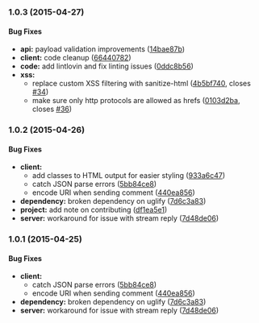 ### 1.0.3 (2015-04-27)


#### Bug Fixes

* **api:** payload validation improvements ([14bae87b](https://github.com/simme/node-tala/commit/14bae87b54b147b112c8345546327e9ea995dffd))
* **client:** code cleanup ([66440782](https://github.com/simme/node-tala/commit/664407823be4fff5942665bfe562753df72b200f))
* **code:** add lintlovin and fix linting issues ([0ddc8b56](https://github.com/simme/node-tala/commit/0ddc8b5632b8a8d07f4bd49506249571ce36a97d))
* **xss:**
  * replace custom XSS filtering with sanitize-html ([4b5bf740](https://github.com/simme/node-tala/commit/4b5bf740a198ad635034a42fcfea638f4bfc60f4), closes [#34](https://github.com/simme/node-tala/issues/34))
  * make sure only http protocols are allowed as hrefs ([0103d2ba](https://github.com/simme/node-tala/commit/0103d2ba59026ad66f975f40f4733f8c9364d9b1), closes [#36](https://github.com/simme/node-tala/issues/36))


### 1.0.2 (2015-04-26)


#### Bug Fixes

* **client:**
  * add classes to HTML output for easier styling ([933a6c47](https://github.com/simme/node-tala/commit/933a6c47d2167d3ec8324c3c05cf0763d540721e))
  * catch JSON parse errors ([5bb84ce8](https://github.com/simme/node-tala/commit/5bb84ce84e62bb5aa0b59a0680f4cf06a7f39977))
  * encode URI when sending comment ([440ea856](https://github.com/simme/node-tala/commit/440ea856190a07daa3401f441f8956c246c99a2b))
* **dependency:** broken dependency on uglify ([7d6c3a83](https://github.com/simme/node-tala/commit/7d6c3a83db5993b0bf3d4481b6d908bb9d3afc87))
* **project:** add note on contributing ([df1ea5e1](https://github.com/simme/node-tala/commit/df1ea5e1c5d41075693dc8ed8898eec28c45ff15))
* **server:** workaround for issue with stream reply ([7d48de06](https://github.com/simme/node-tala/commit/7d48de062cce7ef3170b289c63a1ce842485848a))


### 1.0.1 (2015-04-25)


#### Bug Fixes

* **client:**
  * catch JSON parse errors ([5bb84ce8](https://github.com/simme/node-tala/commit/5bb84ce84e62bb5aa0b59a0680f4cf06a7f39977))
  * encode URI when sending comment ([440ea856](https://github.com/simme/node-tala/commit/440ea856190a07daa3401f441f8956c246c99a2b))
* **dependency:** broken dependency on uglify ([7d6c3a83](https://github.com/simme/node-tala/commit/7d6c3a83db5993b0bf3d4481b6d908bb9d3afc87))
* **server:** workaround for issue with stream reply ([7d48de06](https://github.com/simme/node-tala/commit/7d48de062cce7ef3170b289c63a1ce842485848a))

